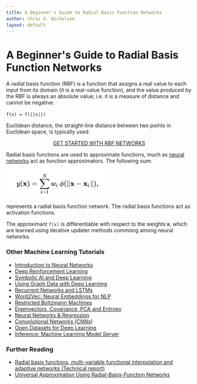 ```yaml
---
title: A Beginner's Guide to Radial Basis Function Networks
author: Chris V. Nicholson
layout: default
---
```


# A Beginner's Guide to Radial Basis Function Networks

A radial basis function (RBF) is a function that assigns a real value to each input from its domain (it is a real-value function), and the value produced by the RBF is always an absolute value; i.e. it is a measure of distance and cannot be negative. 

`f(x) = f(||x||)`

Euclidean distance, the straight-line distance between two points in Euclidean space, is typically used. 

<p align="center">
<a href="https://docs.skymind.ai/docs/welcome" type="button" class="btn btn-lg btn-success" onClick="ga('send', 'event', ‘quickstart', 'click');">GET STARTED WITH RBF NETWORKS</a>
</p>

Radial basis functions are used to approximate functions, much as [neural networks](./neuralnet-overview) act as function approximators. The following sum:

![Alt text](./img/RBF-Network.png)

represents a radial basis function network. The radial basis functions act as activation functions. 

The approximant `f(x)` is differentiable with respect to the weights `W`, which are learned using iterative updater methods commong among neural networks.

### <a name="beginner">Other Machine Learning Tutorials</a>

* [Introduction to Neural Networks](./neuralnet-overview)
* [Deep Reinforcement Learning](./deepreinforcementlearning)
* [Symbolic AI and Deep Learning](./symbolicreasoning)
* [Using Graph Data with Deep Learning](./graphdata)
* [Recurrent Networks and LSTMs](./lstm)
* [Word2Vec: Neural Embeddings for NLP](./word2vec)
* [Restricted Boltzmann Machines](./restrictedboltzmannmachine)
* [Eigenvectors, Covariance, PCA and Entropy](./eigenvector)
* [Neural Networks & Regression](./logistic-regression)
* [Convolutional Networks (CNNs)](./convolutionalnets)
* [Open Datasets for Deep Learning](./opendata)
* [Inference: Machine Learning Model Server](./modelserver)

### Further Reading

* [Radial basis functions, multi-variable functional interpolation and adaptive networks (Technical report)](http://www.dtic.mil/cgi-bin/GetTRDoc?AD=ADA196234)
* [Universal Approximation Using Radial-Basis-Function Networks](http://www.mitpressjournals.org/doi/abs/10.1162/neco.1991.3.2.246)
